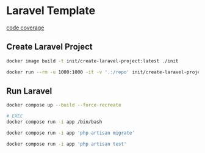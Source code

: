# Laravel Template
[code coverage](https://medium.com/@anowarhossain/code-coverage-report-in-laravel-and-make-100-coverage-of-your-code-ce27cccbc738)

## Create Laravel Project
```bash
docker image build -t init/create-laravel-project:latest ./init

docker run --rm -u 1000:1000 -it -v '.:/repo' init/create-laravel-project:latest
```


## Run Laravel
```bash
docker compose up --build --force-recreate

# EXEC
docker compose run -i app /bin/bash

docker compose run -i app 'php artisan migrate'

docker compose run -i app 'php artisan test'
```
